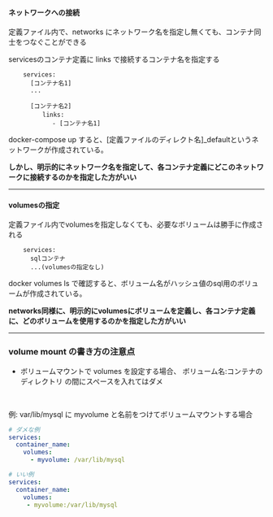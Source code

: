 #### ネットワークへの接続

定義ファイル内で、networks にネットワーク名を指定し無くても、コンテナ同士をつなぐことができる

servicesのコンテナ定義に links で接続するコンテナ名を指定する

        services:
          [コンテナ名1]
          ...

          [コンテナ名2]
          　　links:
                - [コンテナ名1]

docker-compose up すると、[定義ファイルのディレクト名]_defaultというネットワークが作成されている。

**しかし、明示的にネットワーク名を指定して、各コンテナ定義にどこのネットワークに接続するのかを指定した方がいい**

---

#### volumesの指定

定義ファイル内でvolumesを指定しなくても、必要なボリュームは勝手に作成される

        services:
          sqlコンテナ
          ...(volumesの指定なし)

docker volumes ls で確認すると、ボリューム名がハッシュ値のsql用のボリュームが作成されている。

**networks同様に、明示的にvolumesにボリュームを定義し、各コンテナ定義に、どのボリュームを使用するのかを指定した方がいい**

---

### volume mount の書き方の注意点

- ボリュームマウントで volumes を設定する場合、 ボリューム名:コンテナのディレクトリ の間にスペースを入れてはダメ

<br>

例: var/lib/mysql に myvolume と名前をつけてボリュームマウントする場合

```yml
# ダメな例
services:
  container_name:
    volumes:
      - myvolume: /var/lib/mysql

# いい例
services:
  container_name:
    volumes:
     - myvolume:/var/lib/mysql
```